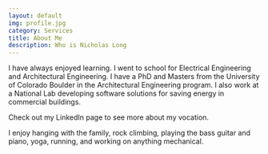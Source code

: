 ```yaml
---
layout: default
img: profile.jpg
category: Services
title: About Me
description: Who is Nicholas Long
---
```

  
I have always enjoyed learning. I went to school for Electrical Engineering and Architectural Engineering. I have a PhD and Masters from the University of Colorado Boulder in the Architectural Engineering program. I also work at a National Lab developing software solutions for saving energy in commercial buildings. 

Check out my LinkedIn page to see more about my vocation.

I enjoy hanging with the family, rock climbing, playing the bass guitar and piano, yoga, running, and working on anything mechanical.
